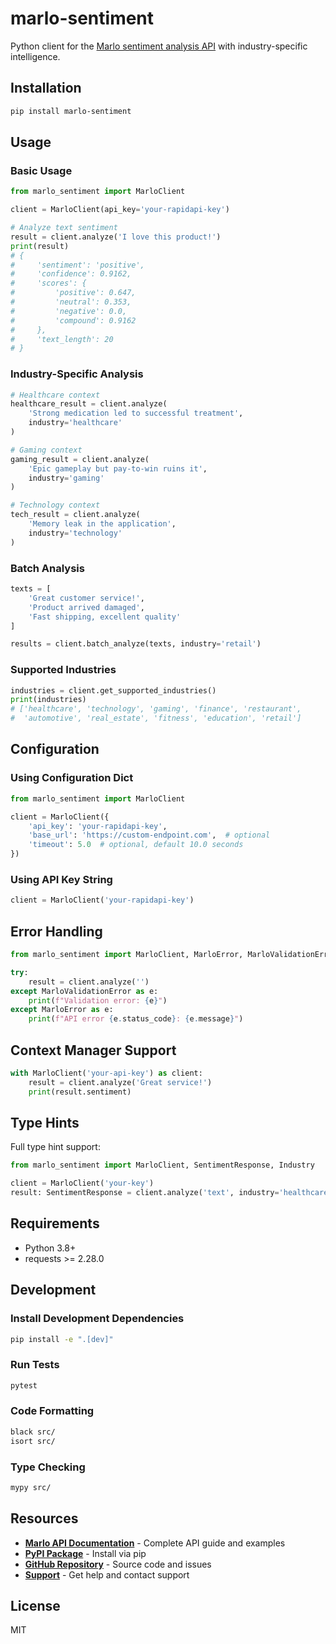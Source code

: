 # marlo-sentiment

Python client for the [Marlo sentiment analysis API](https://marlo.cloud) with industry-specific intelligence.

## Installation

```bash
pip install marlo-sentiment
```

## Usage

### Basic Usage

```python
from marlo_sentiment import MarloClient

client = MarloClient(api_key='your-rapidapi-key')

# Analyze text sentiment
result = client.analyze('I love this product!')
print(result)
# {
#     'sentiment': 'positive',
#     'confidence': 0.9162,
#     'scores': {
#         'positive': 0.647,
#         'neutral': 0.353,
#         'negative': 0.0,
#         'compound': 0.9162
#     },
#     'text_length': 20
# }
```

### Industry-Specific Analysis

```python
# Healthcare context
healthcare_result = client.analyze(
    'Strong medication led to successful treatment',
    industry='healthcare'
)

# Gaming context  
gaming_result = client.analyze(
    'Epic gameplay but pay-to-win ruins it',
    industry='gaming'
)

# Technology context
tech_result = client.analyze(
    'Memory leak in the application',
    industry='technology'
)
```

### Batch Analysis

```python
texts = [
    'Great customer service!',
    'Product arrived damaged', 
    'Fast shipping, excellent quality'
]

results = client.batch_analyze(texts, industry='retail')
```

### Supported Industries

```python
industries = client.get_supported_industries()
print(industries)
# ['healthcare', 'technology', 'gaming', 'finance', 'restaurant',
#  'automotive', 'real_estate', 'fitness', 'education', 'retail']
```

## Configuration

### Using Configuration Dict

```python
from marlo_sentiment import MarloClient

client = MarloClient({
    'api_key': 'your-rapidapi-key',
    'base_url': 'https://custom-endpoint.com',  # optional
    'timeout': 5.0  # optional, default 10.0 seconds
})
```

### Using API Key String

```python
client = MarloClient('your-rapidapi-key')
```

## Error Handling

```python
from marlo_sentiment import MarloClient, MarloError, MarloValidationError

try:
    result = client.analyze('')
except MarloValidationError as e:
    print(f"Validation error: {e}")
except MarloError as e:
    print(f"API error {e.status_code}: {e.message}")
```

## Context Manager Support

```python
with MarloClient('your-api-key') as client:
    result = client.analyze('Great service!')
    print(result.sentiment)
```

## Type Hints

Full type hint support:

```python
from marlo_sentiment import MarloClient, SentimentResponse, Industry

client = MarloClient('your-key')
result: SentimentResponse = client.analyze('text', industry='healthcare')
```

## Requirements

- Python 3.8+
- requests >= 2.28.0

## Development

### Install Development Dependencies

```bash
pip install -e ".[dev]"
```

### Run Tests

```bash
pytest
```

### Code Formatting

```bash
black src/
isort src/
```

### Type Checking

```bash
mypy src/
```

## Resources

- **[Marlo API Documentation](https://marlo.cloud)** - Complete API guide and examples
- **[PyPI Package](https://pypi.org/project/marlo-sentiment/)** - Install via pip
- **[GitHub Repository](https://github.com/marlocloud/clients)** - Source code and issues
- **[Support](https://marlo.cloud/support)** - Get help and contact support

## License

MIT